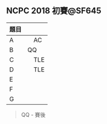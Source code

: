 ## NCPC 2018 初賽@SF645

| 題目 |    |
| -- | ---- |
| A  |　AC  |
| B  |  QQ  |
| C  |　TLE |
| D  |　TLE |
| E  |　　  |
| F  |　　  |
| G  |　　  |

> QQ - 賽後